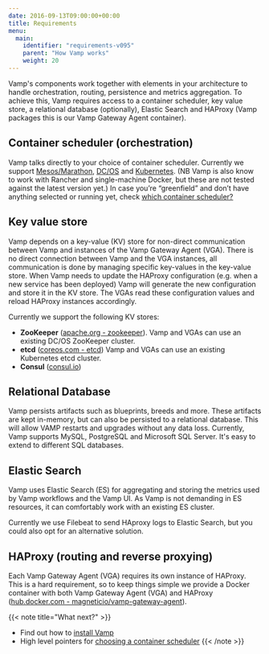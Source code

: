 ```yaml
---
date: 2016-09-13T09:00:00+00:00
title: Requirements
menu:
  main:
    identifier: "requirements-v095"
    parent: "How Vamp works"
    weight: 20
---
```


Vamp's components work together with elements in your architecture to handle orchestration, routing, persistence and metrics aggregation. To achieve this, Vamp requires access to a container scheduler, key value store, a relational database (optionally), Elastic Search and HAProxy (Vamp packages this is our Vamp Gateway Agent container).

## Container scheduler (orchestration)
Vamp talks directly to your choice of container scheduler. Currently we support [Mesos/Marathon](/documentation/installation/v0.9.5/mesos-marathon), [DC/OS](/documentation/installation/v0.9.5/dcos) and [Kubernetes](/documentation/installation/v0.9.5/kubernetes). (NB Vamp is also know to work with Rancher and single-machine Docker, but these are not tested against the latest version yet.) In case you’re “greenfield” and don’t have anything selected or running yet, check [which container scheduler?](/documentation/how-vamp-works/v0.9.5/which-container-scheduler)

## Key value store
Vamp depends on a key-value (KV) store for non-direct communication between Vamp and instances of the Vamp Gateway Agent (VGA). There is no direct connection between Vamp and the VGA instances, all communication is done by managing specific key-values in the key-value store. When Vamp needs to update the HAProxy configuration (e.g. when a new service has been deployed) Vamp will generate the new configuration and store it in the KV store. The VGAs read these configuration values and reload HAProxy instances accordingly.

Currently we support the following KV stores:

* **ZooKeeper** ([apache.org - zookeeper](https://zookeeper.apache.org/)).
Vamp and VGAs can use an existing DC/OS ZooKeeper cluster.
* **etcd** ([coreos.com - etcd](https://coreos.com/etcd/docs/latest/))
Vamp and VGAs can use an existing Kubernetes etcd cluster.
* **Consul** ([consul.io](https://www.consul.io/))

## Relational Database
Vamp persists artifacts such as blueprints, breeds and more. These artifacts are kept in-memory, but can also be persisted to a relational database. This will allow VAMP restarts and upgrades without any data loss. Currently, Vamp supports MySQL, PostgreSQL and Microsoft SQL Server. It's easy to extend to different SQL databases.

## Elastic Search
Vamp uses Elastic Search (ES) for aggregating and storing the metrics used by Vamp workflows and the Vamp UI. As Vamp is not demanding in ES resources, it can comfortably work with an existing ES cluster.

Currently we use Filebeat to send HAproxy logs to Elastic Search, but you could also opt for an alternative solution.

## HAProxy  (routing and reverse proxying)
Each Vamp Gateway Agent (VGA) requires its own instance of HAProxy. This is a hard requirement, so to keep things simple we provide a Docker container with both Vamp Gateway Agent (VGA) and HAProxy ([hub.docker.com - magneticio/vamp-gateway-agent](https://hub.docker.com/r/magneticio/vamp-gateway-agent/)).

{{< note title="What next?" >}}
* Find out how to [install Vamp](/documentation/installation/v0.9.5/overview)
* High level pointers for [choosing a container scheduler](/documentation/how-vamp-works/v0.9.5/which-container-scheduler)
{{< /note >}}
